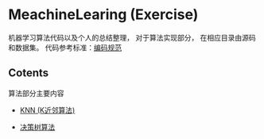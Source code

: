 # MeachineLearing (Exercise)

机器学习算法代码以及个人的总结整理， 对于算法实现部分， 在相应目录由源码和数据集。
代码参考标准：[编码规范](https://github.com/SiYue0211/MeachineLearing-Exercise-/blob/master/Python-coding-standards.md)

## Cotents

算法部分主要内容
- [KNN (K近邻算法)](https://github.com/SiYue0211/MeachineLearing-Exercise-/tree/master/KNN)

- [决策树算法](https://github.com/SiYue0211/MeachineLearing-Exercise-/tree/master/DecisionTree)